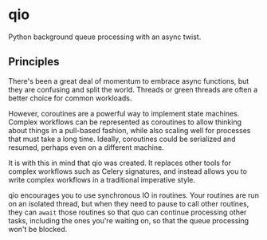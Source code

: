 qio
===

Python background queue processing with an async twist.

Principles
----------

There's been a great deal of momentum to embrace async functions,
but they are confusing and split the world.
Threads or green threads are often a better choice
for common workloads.

However, coroutines are a powerful way to implement state machines.
Complex workflows can be represented as coroutines
to allow thinking about things in a pull-based fashion,
while also scaling well for processes that must take a long time.
Ideally, coroutines could be serialized and resumed,
perhaps even on a different machine.

It is with this in mind that qio was created.
It replaces other tools for complex workflows
such as Celery signatures,
and instead allows you to write complex workflows
in a traditional imperative style.

qio encourages you to use synchronous IO in routines.
Your routines are run on an isolated thread,
but when they need to pause to call other routines,
they can `await` those routines so that quo can
continue processing other tasks,
including the ones you're waiting on,
so that the queue processing won't be blocked.